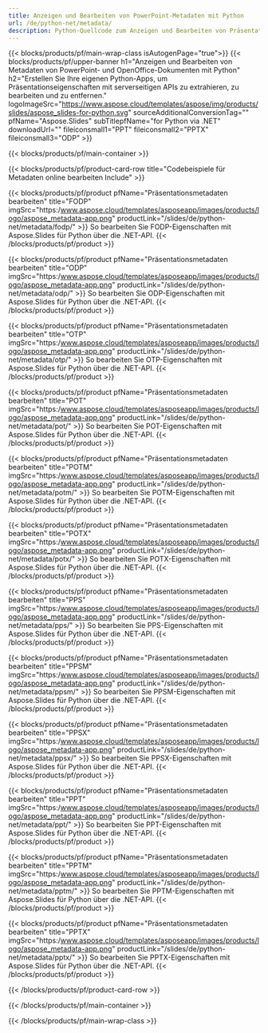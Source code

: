 ```yaml
---
title: Anzeigen und Bearbeiten von PowerPoint-Metadaten mit Python
url: /de/python-net/metadata/
description: Python-Quellcode zum Anzeigen und Bearbeiten von Präsentationseigenschaften
---
```


{{< blocks/products/pf/main-wrap-class isAutogenPage="true">}}
{{< blocks/products/pf/upper-banner h1="Anzeigen und Bearbeiten von Metadaten von PowerPoint- und OpenOffice-Dokumenten mit Python" h2="Erstellen Sie Ihre eigenen Python-Apps, um Präsentationseigenschaften mit serverseitigen APIs zu extrahieren, zu bearbeiten und zu entfernen." logoImageSrc="https://www.aspose.cloud/templates/aspose/img/products/slides/aspose_slides-for-python.svg" sourceAdditionalConversionTag="" pfName="Aspose.Slides" subTitlepfName="for Python via .NET" downloadUrl="" fileiconsmall1="PPT" fileiconsmall2="PPTX" fileiconsmall3="ODP" >}}

{{< blocks/products/pf/main-container >}}

{{< blocks/products/pf/product-card-row title="Codebeispiele für Metadaten online bearbeiten Include" >}}

{{< blocks/products/pf/product pfName="Präsentationsmetadaten bearbeiten" title="FODP" imgSrc="https:/www.aspose.cloud/templates/asposeapp/images/products/logo/aspose_metadata-app.png" productLink="/slides/de/python-net/metadata/fodp/" >}}
So bearbeiten Sie FODP-Eigenschaften mit Aspose.Slides für Python über die .NET-API.
{{< /blocks/products/pf/product >}}

{{< blocks/products/pf/product pfName="Präsentationsmetadaten bearbeiten" title="ODP" imgSrc="https:/www.aspose.cloud/templates/asposeapp/images/products/logo/aspose_metadata-app.png" productLink="/slides/de/python-net/metadata/odp/" >}}
So bearbeiten Sie ODP-Eigenschaften mit Aspose.Slides für Python über die .NET-API.
{{< /blocks/products/pf/product >}}

{{< blocks/products/pf/product pfName="Präsentationsmetadaten bearbeiten" title="OTP" imgSrc="https:/www.aspose.cloud/templates/asposeapp/images/products/logo/aspose_metadata-app.png" productLink="/slides/de/python-net/metadata/otp/" >}}
So bearbeiten Sie OTP-Eigenschaften mit Aspose.Slides für Python über die .NET-API.
{{< /blocks/products/pf/product >}}

{{< blocks/products/pf/product pfName="Präsentationsmetadaten bearbeiten" title="POT" imgSrc="https:/www.aspose.cloud/templates/asposeapp/images/products/logo/aspose_metadata-app.png" productLink="/slides/de/python-net/metadata/pot/" >}}
So bearbeiten Sie POT-Eigenschaften mit Aspose.Slides für Python über die .NET-API.
{{< /blocks/products/pf/product >}}

{{< blocks/products/pf/product pfName="Präsentationsmetadaten bearbeiten" title="POTM" imgSrc="https:/www.aspose.cloud/templates/asposeapp/images/products/logo/aspose_metadata-app.png" productLink="/slides/de/python-net/metadata/potm/" >}}
So bearbeiten Sie POTM-Eigenschaften mit Aspose.Slides für Python über die .NET-API.
{{< /blocks/products/pf/product >}}

{{< blocks/products/pf/product pfName="Präsentationsmetadaten bearbeiten" title="POTX" imgSrc="https:/www.aspose.cloud/templates/asposeapp/images/products/logo/aspose_metadata-app.png" productLink="/slides/de/python-net/metadata/potx/" >}}
So bearbeiten Sie POTX-Eigenschaften mit Aspose.Slides für Python über die .NET-API.
{{< /blocks/products/pf/product >}}

{{< blocks/products/pf/product pfName="Präsentationsmetadaten bearbeiten" title="PPS" imgSrc="https:/www.aspose.cloud/templates/asposeapp/images/products/logo/aspose_metadata-app.png" productLink="/slides/de/python-net/metadata/pps/" >}}
So bearbeiten Sie PPS-Eigenschaften mit Aspose.Slides für Python über die .NET-API.
{{< /blocks/products/pf/product >}}

{{< blocks/products/pf/product pfName="Präsentationsmetadaten bearbeiten" title="PPSM" imgSrc="https:/www.aspose.cloud/templates/asposeapp/images/products/logo/aspose_metadata-app.png" productLink="/slides/de/python-net/metadata/ppsm/" >}}
So bearbeiten Sie PPSM-Eigenschaften mit Aspose.Slides für Python über die .NET-API.
{{< /blocks/products/pf/product >}}

{{< blocks/products/pf/product pfName="Präsentationsmetadaten bearbeiten" title="PPSX" imgSrc="https:/www.aspose.cloud/templates/asposeapp/images/products/logo/aspose_metadata-app.png" productLink="/slides/de/python-net/metadata/ppsx/" >}}
So bearbeiten Sie PPSX-Eigenschaften mit Aspose.Slides für Python über die .NET-API.
{{< /blocks/products/pf/product >}}

{{< blocks/products/pf/product pfName="Präsentationsmetadaten bearbeiten" title="PPT" imgSrc="https:/www.aspose.cloud/templates/asposeapp/images/products/logo/aspose_metadata-app.png" productLink="/slides/de/python-net/metadata/ppt/" >}}
So bearbeiten Sie PPT-Eigenschaften mit Aspose.Slides für Python über die .NET-API.
{{< /blocks/products/pf/product >}}

{{< blocks/products/pf/product pfName="Präsentationsmetadaten bearbeiten" title="PPTM" imgSrc="https:/www.aspose.cloud/templates/asposeapp/images/products/logo/aspose_metadata-app.png" productLink="/slides/de/python-net/metadata/pptm/" >}}
So bearbeiten Sie PPTM-Eigenschaften mit Aspose.Slides für Python über die .NET-API.
{{< /blocks/products/pf/product >}}

{{< blocks/products/pf/product pfName="Präsentationsmetadaten bearbeiten" title="PPTX" imgSrc="https:/www.aspose.cloud/templates/asposeapp/images/products/logo/aspose_metadata-app.png" productLink="/slides/de/python-net/metadata/pptx/" >}}
So bearbeiten Sie PPTX-Eigenschaften mit Aspose.Slides für Python über die .NET-API.
{{< /blocks/products/pf/product >}}



{{< /blocks/products/pf/product-card-row >}}

{{< /blocks/products/pf/main-container >}}
    
{{< /blocks/products/pf/main-wrap-class >}}